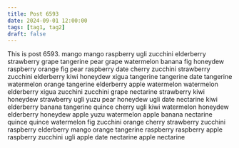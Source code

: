 ```yaml
---
title: Post 6593
date: 2024-09-01 12:00:00
tags: [tag1, tag2]
draft: false
---
```

This is post 6593.
mango
mango
raspberry
ugli
zucchini
elderberry
strawberry
grape
tangerine
pear
grape
watermelon
banana
fig
honeydew
raspberry
orange
fig
pear
raspberry
date
cherry
zucchini
strawberry
zucchini
elderberry
kiwi
honeydew
xigua
tangerine
tangerine
date
tangerine
watermelon
orange
tangerine
elderberry
apple
watermelon
watermelon
elderberry
xigua
zucchini
zucchini
grape
nectarine
strawberry
kiwi
honeydew
strawberry
ugli
yuzu
pear
honeydew
ugli
date
nectarine
kiwi
elderberry
banana
tangerine
quince
cherry
ugli
kiwi
watermelon
honeydew
elderberry
honeydew
apple
yuzu
watermelon
apple
banana
nectarine
quince
quince
watermelon
fig
zucchini
orange
cherry
strawberry
zucchini
raspberry
elderberry
mango
orange
tangerine
raspberry
raspberry
apple
raspberry
zucchini
ugli
apple
date
nectarine
apple
nectarine

